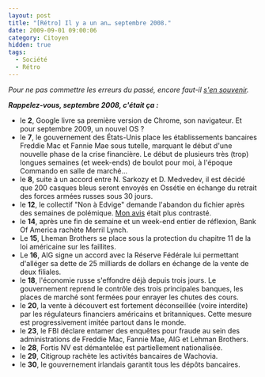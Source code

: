 ```yaml
---
layout: post
title: "[Rétro] Il y a un an… septembre 2008."
date: 2009-09-01 09:00:06
category: Citoyen
hidden: true
tags:
  - Société
  - Rétro
---
```


_Pour ne pas commettre les erreurs du passé, encore faut-il [s'en souvenir](/?s=[R%C3%A9tro])._

_**Rappelez-vous, septembre 2008, c'était ça&nbsp;:**_

*   le **2**, Google livre sa première version de Chrome, son navigateur. Et pour septembre 2009, un nouvel OS&nbsp;?
*   le **7**, le gouvernement des États-Unis place les établissements bancaires Freddie Mac et Fannie Mae sous tutelle, marquant le début d'une nouvelle phase de la crise financière. Le début de plusieurs très (trop) longues semaines (et week-ends) de boulot pour moi, à l'époque Commando en salle de marché…
*   le **8**, suite à un accord entre N. Sarkozy et D. Medvedev, il est décidé que 200 casques bleus seront envoyés en Ossétie en échange du retrait des forces armées russes sous 30 jours.
*   le **12**, le collectif "Non à Edvige" demande l'abandon du fichier après des semaines de polémique. [Mon avis](/blog/edvige-la-verite-est-ailleurs/) était plus contrasté.
*   le **14**, après une fin de semaine et un week-end entier de réflexion, Bank Of America rachète Merril Lynch.
*   Le **15**, Lheman Brothers se place sous la protection du chapitre 11 de la loi américaine sur les faillites.
*   Le **16**, AIG signe un accord avec la Réserve Fédérale lui permettant d'alléger sa dette de 25 milliards de dollars en échange de la vente de deux filiales.
*   le **18**, l'économie russe s'effondre déjà depuis trois jours. Le gouvernement reprend le contrôle des trois principales banques, les places de marché sont fermées pour enrayer les chutes des cours.
*   le **20**, la vente à découvert est fortement déconseillée (voire interdite) par les régulateurs financiers américains et britanniques. Cette mesure est progressivement imitée partout dans le monde.
*   le **23**, le FBI déclare entamer des enquêtes pour fraude au sein des administrations de Freddie Mac, Fannie Mae, AIG et Lehman Brothers.
*   le **28**, Fortis NV est démantelée est partiellement nationalisée.
*   le **29**, Citigroup rachète les activités bancaires de Wachovia.
*   le **30**, le gouvernement irlandais garantit tous les dépôts bancaires.